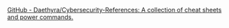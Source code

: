 
[GitHub - Daethyra/Cybersecurity-References: A collection of cheat sheets and power commands.](https://github.com/Daethyra/Cybersecurity-References)
